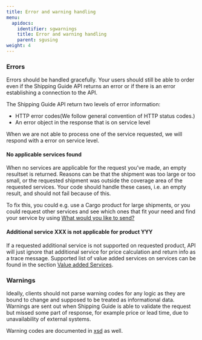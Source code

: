 ```yaml
---
title: Error and warning handling
menu:
  apidocs:
    identifier: sgwarnings
    title: Error and warning handling
    parent: sgusing
weight: 4
---
```


### Errors
Errors should be handled gracefully. Your users should still be able to order even if the Shipping Guide API returns an error or if there is an error establishing a connection to the API.

The Shipping Guide API return two levels of error information:

* HTTP error codes(We follow general convention of HTTP status codes.)
* An error object in the response that is on service level

When we are not able to process one of the service requested, we will respond with a error on service level.

#### No applicable services found

When no services are applicable for the request you've made, an empty
resultset is returned. Reasons can be that the shipment was too large or too
small, or the requested shipment was outside the coverage area of the
requested services. Your code should handle these cases, i.e. an empty
result, and should not fail because of this.

To fix this, you could e.g. use a Cargo product for large shipments, or you could request other services and see which ones that
fit your need and find your service by using [What would you like to send?](https://www.bring.no/english/sending)

#### Additional service XXX is not applicable for product YYY

If a requested additional service is not supported on requested product, API
will just ignore that additional service for price calculation and return
info as a trace message. Supported list of value added services on services
can be found in the section [Value added Services](/api/services/#additional-services).

### Warnings

Ideally, clients should not parse warning codes for any logic as they
are bound to change and supposed to be treated as informational data.
Warnings are sent out when Shipping Guide is able to validate the
request but missed some part of response, for example price or lead time, due
to unavailability of external systems.

Warning codes are documented
in [xsd](https://api.bring.com/shippingguide/api/ws/shipping-guide-20.xsd)
as well.
